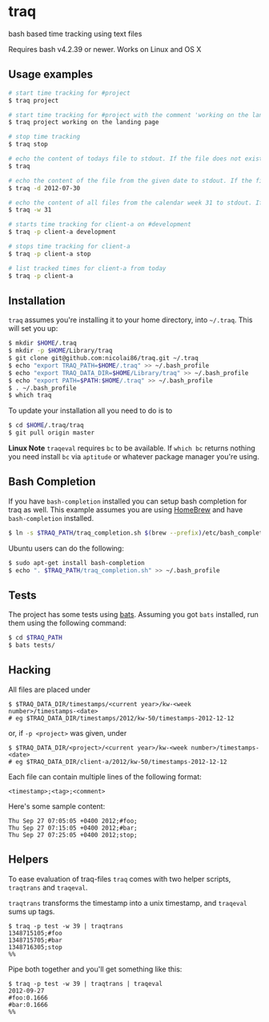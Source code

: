 # traq

bash based time tracking using text files

Requires bash v4.2.39 or newer. Works on Linux and OS X

## Usage examples

``` bash
# start time tracking for #project
$ traq project

# start time tracking for #project with the comment 'working on the landing page'
$ traq project working on the landing page

# stop time tracking
$ traq stop

# echo the content of todays file to stdout. If the file does not exist, nothing is echoed.
$ traq

# echo the content of the file from the given date to stdout. If the file does not exist, nothing is echoed.
$ traq -d 2012-07-30

# echo the content of all files from the calendar week 31 to stdout. If the week does not contain files, nothing is echoed.
$ traq -w 31

# starts time tracking for client-a on #development
$ traq -p client-a development

# stops time tracking for client-a
$ traq -p client-a stop

# list tracked times for client-a from today
$ traq -p client-a
```

## Installation

`traq` assumes you're installing it to your home directory, into `~/.traq`. This will set you up:

``` bash
$ mkdir $HOME/.traq
$ mkdir -p $HOME/Library/traq
$ git clone git@github.com:nicolai86/traq.git ~/.traq
$ echo "export TRAQ_PATH=$HOME/.traq" >> ~/.bash_profile
$ echo "export TRAQ_DATA_DIR=$HOME/Library/traq" >> ~/.bash_profile
$ echo "export PATH=$PATH:$HOME/.traq" >> ~/.bash_profile
$ . ~/.bash_profile
$ which traq
```

To update your installation all you need to do is to

``` bash
$ cd $HOME/.traq/traq
$ git pull origin master
```

**Linux Note** `traqeval` requires `bc` to be available. If `which bc` returns nothing you need install `bc` via `aptitude` or whatever package manager you're using.

## Bash Completion

If you have `bash-completion` installed you can setup bash completion for traq as well. This example assumes you are using [HomeBrew][1] and have `bash-completion` installed.

``` bash
$ ln -s $TRAQ_PATH/traq_completion.sh $(brew --prefix)/etc/bash_completion.d/traq
```

Ubuntu users can do the following:

``` bash
$ sudo apt-get install bash-completion
$ echo ". $TRAQ_PATH/traq_completion.sh" >> ~/.bash_profile
```

## Tests

The project has some tests using [bats](https://github.com/sstephenson/bats). Assuming you got `bats` installed, run them using the following command:

``` bash
$ cd $TRAQ_PATH
$ bats tests/
```

## Hacking

All files are placed under

    $ $TRAQ_DATA_DIR/timestamps/<current year>/kw-<week number>/timestamps-<date>
    # eg $TRAQ_DATA_DIR/timestamps/2012/kw-50/timestamps-2012-12-12

or, if `-p <project>` was given, under

    $ $TRAQ_DATA_DIR/<project>/<current year>/kw-<week number>/timestamps-<date>
    # eg $TRAQ_DATA_DIR/client-a/2012/kw-50/timestamps-2012-12-12

Each file can contain multiple lines of the following format:


    <timestamp>;<tag>;<comment>


Here's some sample content:

    Thu Sep 27 07:05:05 +0400 2012;#foo;
    Thu Sep 27 07:15:05 +0400 2012;#bar;
    Thu Sep 27 07:25:05 +0400 2012;stop;

## Helpers

To ease evaluation of traq-files `traq` comes with two helper scripts, `traqtrans` and `traqeval`.

`traqtrans` transforms the timestamp into a unix timestamp,
and `traqeval` sums up tags.

    $ traq -p test -w 39 | traqtrans
    1348715105;#foo
    1348715705;#bar
    1348716305;stop
    %%

Pipe both together and you'll get something like this:

    $ traq -p test -w 39 | traqtrans | traqeval
    2012-09-27
    #foo:0.1666
    #bar:0.1666
    %%

[1]:http://mxcl.github.com/homebrew/